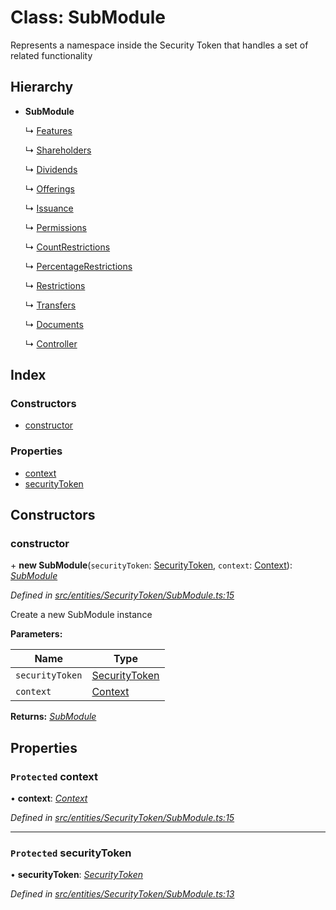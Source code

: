 # Class: SubModule

Represents a namespace inside the Security Token that handles a set of related functionality

## Hierarchy

* **SubModule**

  ↳ [Features](entities.securitytoken.features.md)

  ↳ [Shareholders](entities.securitytoken.shareholders.md)

  ↳ [Dividends](entities.securitytoken.dividends.md)

  ↳ [Offerings](entities.securitytoken.issuance.offerings.md)

  ↳ [Issuance](entities.securitytoken.issuance.issuance.md)

  ↳ [Permissions](entities.securitytoken.permissions.md)

  ↳ [CountRestrictions](entities.securitytoken.transfers.restrictions.countrestrictions.md)

  ↳ [PercentageRestrictions](entities.securitytoken.transfers.restrictions.percentagerestrictions.md)

  ↳ [Restrictions](entities.securitytoken.transfers.restrictions.restrictions.md)

  ↳ [Transfers](entities.securitytoken.transfers.transfers.md)

  ↳ [Documents](entities.securitytoken.documents.md)

  ↳ [Controller](entities.securitytoken.controller.md)

## Index

### Constructors

* [constructor](entities.securitytoken.submodule.md#constructor)

### Properties

* [context](entities.securitytoken.submodule.md#protected-context)
* [securityToken](entities.securitytoken.submodule.md#protected-securitytoken)

## Constructors

###  constructor

\+ **new SubModule**(`securityToken`: [SecurityToken](entities.securitytoken.securitytoken.md), `context`: [Context](_context_.context.md)): *[SubModule](entities.securitytoken.submodule.md)*

*Defined in [src/entities/SecurityToken/SubModule.ts:15](https://github.com/PolymathNetwork/polymath-sdk/blob/ce52226/src/entities/SecurityToken/SubModule.ts#L15)*

Create a new SubModule instance

**Parameters:**

Name | Type |
------ | ------ |
`securityToken` | [SecurityToken](entities.securitytoken.securitytoken.md) |
`context` | [Context](_context_.context.md) |

**Returns:** *[SubModule](entities.securitytoken.submodule.md)*

## Properties

### `Protected` context

• **context**: *[Context](_context_.context.md)*

*Defined in [src/entities/SecurityToken/SubModule.ts:15](https://github.com/PolymathNetwork/polymath-sdk/blob/ce52226/src/entities/SecurityToken/SubModule.ts#L15)*

___

### `Protected` securityToken

• **securityToken**: *[SecurityToken](entities.securitytoken.securitytoken.md)*

*Defined in [src/entities/SecurityToken/SubModule.ts:13](https://github.com/PolymathNetwork/polymath-sdk/blob/ce52226/src/entities/SecurityToken/SubModule.ts#L13)*
